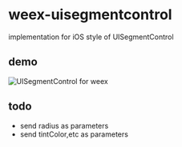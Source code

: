 # weex-uisegmentcontrol
implementation for iOS style of UISegmentControl

## demo
![UISegmentControl for weex](https://www.iloveanan.com/imgs/20181118/weex-segment-gif.gif)

## todo

* send radius as parameters
* send tintColor,etc as parameters

